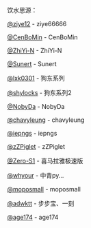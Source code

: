 饮水思源：

[@ziye12](https://github.com/ziye66666/JavaScript) - ziye66666

[@CenBoMin](https://github.com/CenBoMin/GithubSync) - CenBoMin

[@ZhiYi-N](https://github.com/ZhiYi-N/Private-Script) - ZhiYi-N

[@Sunert](https://github.com/Sunert/Scripts) - Sunert

[@lxk0301](https://gitee.com/lxk0301/jd_scripts/tree/master/) - 狗东系列

[@shylocks](https://bitbucket.org/jd-study/shylocks/src) - 狗东系列2

[@NobyDa](https://github.com/NobyDa/Script/tree/master) - NobyDa

[@chavyleung](https://github.com/chavyleung/scripts) - chavyleung

[@iepngs](https://github.com/iepngs/Script) - iepngs

[@zZPiglet](https://github.com/zZPiglet/Task/tree/master) - zZPiglet

[@Zero-S1](https://github.com/Zero-S1/xmly_speed) - 喜马拉雅极速版

[@whyour](https://github.com/whyour/hundun) - 中青py...

[@moposmall](https://github.com/moposmall/Script) - moposmall

[@adwktt](https://github.com/adwktt/adwktt) - 步步宝、一刻

[@age174](https://github.com/age174/-) - age174
